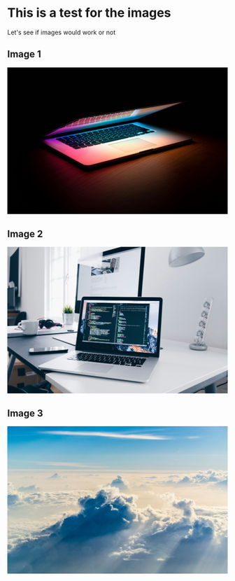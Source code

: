 # This is a test for the images

Let's see if images would work or not

## Image 1

![img 1](./images/img1.jpg)

## Image 2

![img 1](./images/img2.jpg)

## Image 3

![img 1](./images/img3.jpg)
